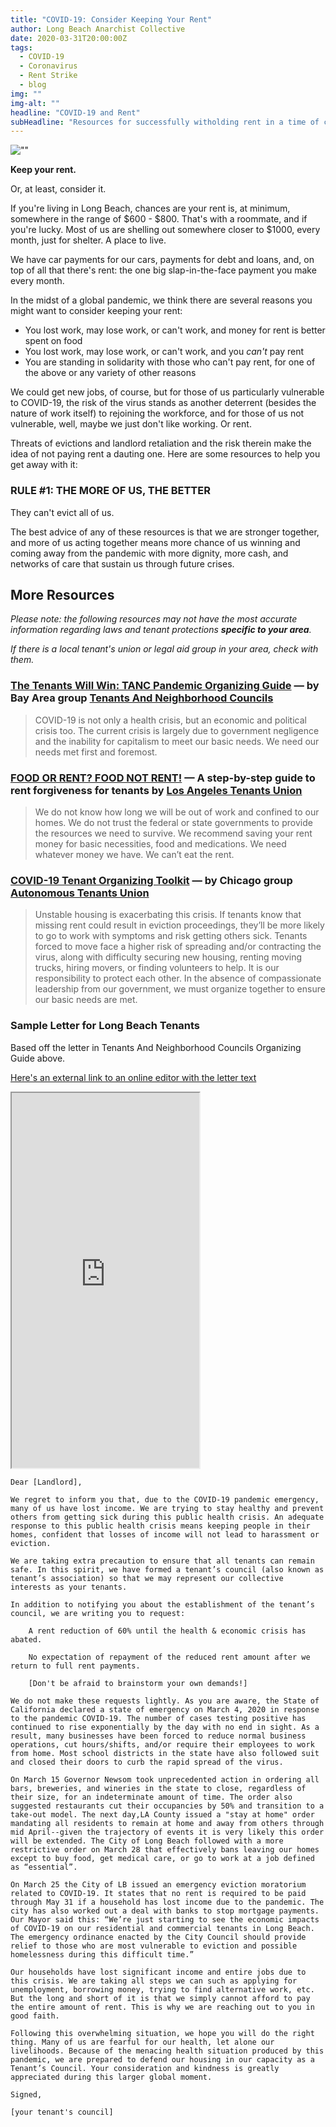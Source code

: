 ```yaml
---
title: "COVID-19: Consider Keeping Your Rent"
author: Long Beach Anarchist Collective
date: 2020-03-31T20:00:00Z
tags:
  - COVID-19
  - Coronavirus
  - Rent Strike
  - blog
img: ""
img-alt: ""
headline: "COVID-19 and Rent"
subHeadline: "Resources for successfully witholding rent in a time of crisis"
---
```


![""](./cdc-jRI67r_u-Jg-unsplash.jpg)

**Keep your rent.**

Or, at least, consider it.

If you're living in Long Beach, chances are your rent is, at minimum, somewhere in the range of $600 - $800. That's with a roommate, and if you're lucky. Most of us are shelling out somewhere closer to \$1000, every month, just for shelter. A place to live.

We have car payments for our cars, payments for debt and loans, and, on top of all that there's rent: the one big slap-in-the-face payment you make every month.

In the midst of a global pandemic, we think there are several reasons you might want to consider keeping your rent:

- You lost work, may lose work, or can't work, and money for rent is better spent on food
- You lost work, may lose work, or can't work, and you _can't_ pay rent
- You are standing in solidarity with those who can't pay rent, for one of the above or any variety of other reasons

We could get new jobs, of course, but for those of us particularly vulnerable to COVID-19, the risk of the virus stands as another deterrent (besides the nature of work itself) to rejoining the workforce, and for those of us not vulnerable, well, maybe we just don't like working. Or rent.

Threats of evictions and landlord retaliation and the risk therein make the idea of not paying rent a dauting one. Here are some resources to help you get away with it:

### RULE #1: THE MORE OF US, THE BETTER

They can't evict all of us.

The best advice of any of these resources is that we are stronger together, and more of us acting together means more chance of us winning and coming away from the pandemic with more dignity, more cash, and networks of care that sustain us through future crises.

## More Resources

_Please note: the following resources may not have the most accurate information regarding laws and tenant protections **specific to your area**._

_If there is a local tenant's union or legal aid group in your area, check with them._

### [The Tenants Will Win: TANC Pandemic Organizing Guide](https://docs.google.com/document/d/1osMMHmOn3nyhx3Or4HzKtRaeaRAyEDwnQRAtVDgt47c/edit) &mdash; by Bay Area group **[Tenants And Neighborhood Councils](https://baytanc.com/)**

> COVID-19 is not only a health crisis, but an economic and political crisis too. The current crisis is largely due to government negligence and the inability for capitalism to meet our basic needs. We need our needs met first and foremost.

### [FOOD OR RENT? FOOD NOT RENT!](https://docs.google.com/document/d/165eYVkW13yzrES7q5ZZaWVFSLFYqYnP2RBzhyQSRIWM/edit) &mdash; A step-by-step guide to rent forgiveness for tenants by **[Los Angeles Tenants Union](https://latenantsunion.org/en/)**

> We do not know how long we will be out of work and confined to our homes. We do not trust the federal or state governments to provide the resources we need to survive. We recommend saving your rent money for basic necessities, food and medications. We need whatever money we have. We can’t eat the rent.

### [COVID-19 Tenant Organizing Toolkit](https://docs.google.com/document/d/1sX0VYYXS0ygaQelcvfY2svhGE_z7Bv_rHHVwggNUfc9/edit) &mdash; by Chicago group **[Autonomous Tenants Union](https://twitter.com/AutonomousUnion)**

> Unstable housing is exacerbating this crisis. If tenants know that missing rent could result in eviction proceedings, they’ll be more likely to go to work with symptoms and risk getting others sick. Tenants forced to move face a higher risk of spreading and/or contracting the virus, along with difficulty securing new housing, renting moving trucks, hiring movers, or finding volunteers to help. It is our responsibility to protect each other. In the absence of compassionate leadership from our government, we must organize together to ensure our basic needs are met.

### Sample Letter for Long Beach Tenants

Based off the letter in Tenants And Neighborhood Councils Organizing Guide above.

[Here's an external link to an online editor with the letter text](https://pad.riseup.net/p/r.9e507769566c52708c97dc0525c986cc)

<iframe name="embed_readwrite" src="https://pad.riseup.net/p/r.fb719ef6ac3bc718a074655beac37728?showControls=true&showChat=true&showLineNumbers=true&useMonospaceFont=false" height="600"></iframe>

```
Dear [Landlord],

We regret to inform you that, due to the COVID-19 pandemic emergency, many of us have lost income. We are trying to stay healthy and prevent others from getting sick during this public health crisis. An adequate response to this public health crisis means keeping people in their homes, confident that losses of income will not lead to harassment or eviction.

We are taking extra precaution to ensure that all tenants can remain safe. In this spirit, we have formed a tenant’s council (also known as tenant’s association) so that we may represent our collective interests as your tenants.

In addition to notifying you about the establishment of the tenant’s council, we are writing you to request:

    A rent reduction of 60% until the health & economic crisis has abated.

    No expectation of repayment of the reduced rent amount after we return to full rent payments.

    [Don't be afraid to brainstorm your own demands!]

We do not make these requests lightly. As you are aware, the State of California declared a state of emergency on March 4, 2020 in response to the pandemic COVID-19. The number of cases testing positive has continued to rise exponentially by the day with no end in sight. As a result, many businesses have been forced to reduce normal business operations, cut hours/shifts, and/or require their employees to work from home. Most school districts in the state have also followed suit and closed their doors to curb the rapid spread of the virus.

On March 15 Governor Newsom took unprecedented action in ordering all bars, breweries, and wineries in the state to close, regardless of their size, for an indeterminate amount of time. The order also suggested restaurants cut their occupancies by 50% and transition to a take-out model. The next day,LA County issued a "stay at home" order mandating all residents to remain at home and away from others through mid April--given the trajectory of events it is very likely this order will be extended. The City of Long Beach followed with a more restrictive order on March 28 that effectively bans leaving our homes except to buy food, get medical care, or go to work at a job defined as “essential”.

On March 25 the City of LB issued an emergency eviction moratorium related to COVID-19. It states that no rent is required to be paid through May 31 if a household has lost income due to the pandemic. The city has also worked out a deal with banks to stop mortgage payments. Our Mayor said this: “We’re just starting to see the economic impacts of COVID-19 on our residential and commercial tenants in Long Beach. The emergency ordinance enacted by the City Council should provide relief to those who are most vulnerable to eviction and possible homelessness during this difficult time.”

Our households have lost significant income and entire jobs due to this crisis. We are taking all steps we can such as applying for unemployment, borrowing money, trying to find alternative work, etc. But the long and short of it is that we simply cannot afford to pay the entire amount of rent. This is why we are reaching out to you in good faith.

Following this overwhelming situation, we hope you will do the right thing. Many of us are fearful for our health, let alone our livelihoods. Because of the menacing health situation produced by this pandemic, we are prepared to defend our housing in our capacity as a Tenant’s Council. Your consideration and kindness is greatly appreciated during this larger global moment.

Signed,

[your tenant's council]

```

```

```
